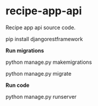 # recipe-app-api
Recipe app api source code.

pip install djangorestframework

<b> Run migrations </b>

python manage.py makemigrations

python manage.py migrate

<b> Run code </b>

python manage.py runserver
